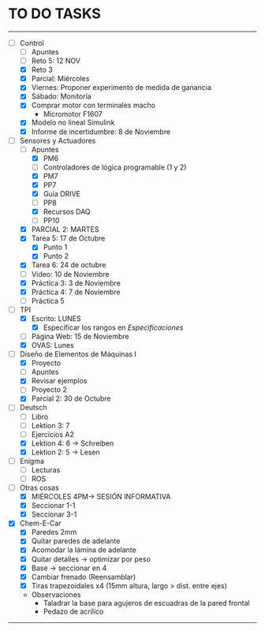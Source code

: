 # TO DO TASKS 


---

- [ ] Control
	- [ ] Apuntes
	- [ ] Reto 5: 12 NOV
	- [x] Reto 3
	- [x] Parcial: Miércoles
	- [x] Viernes: Proponer experimento de medida de ganancia
	- [x] Sábado: Monitoría
	- [x] Comprar motor con terminales macho
		- Micromotor F1607
	- [x] Modelo no lineal Simulink
	- [x] Informe de incertidumbre: 8 de Noviembre
		
- [ ] Sensores y Actuadores
	- [ ] Apuntes
		- [x] PM6
		- [ ] Controladores de lógica programable (1 y 2)
		- [x] PM7
		- [x] PP7
		- [x] Guía DRIVE
		- [ ] PP8
		- [x] Recursos DAQ
		- [ ] PP10
	- [x] PARCIAL 2: MARTES
	- [x] Tarea 5: 17 de Octubre
		- [x] Punto 1
		- [x] Punto 2
	- [x] Tarea 6: 24 de octubre
	- [ ] Video: 10 de Noviembre
	- [x] Práctica 3: 3 de Noviembre
	- [x] Práctica 4: 7 de Noviembre
	- [ ] Práctica 5

- [ ] TPI
	- [x] Escrito: LUNES
		- [x] Especificar los rangos en _Especificaciones_
	- [ ] Página Web: 15 de Noviembre
	- [x] OVAS: Lunes

- [ ] Diseño de Elementos de Máquinas I
	- [x] Proyecto
	- [ ] Apuntes
	- [x] Revisar ejemplos
	- [ ] Proyecto 2
	- [x] Parcial 2: 30 de Octubre

- [ ] Deutsch
	- [ ] Libro
	- [ ] Lektion 3: 7
	- [ ] Ejercicios A2
	- [x] Lektion 4: 6 -> Schreiben
	- [x] Lektion 2: 5 -> Lesen
 
 - [ ] Enigma
	 - [ ] Lecturas
	 - [ ] ROS

 - [ ] Otras cosas
	 - [x] MIÉRCOLES 4PM-> SESIÓN INFORMATIVA
	 - [x] Seccionar 1-1
	 - [x] Seccionar 3-1

- [x] Chem-E-Car
	- [x] Paredes 2mm
	- [x] Quitar paredes de adelante
	- [x] Acomodar la lámina de adelante
	- [x] Quitar detalles -> optimizar por peso
	- [x] Base -> seccionar en 4
	- [x] Cambiar frenado (Reensamblar)
	- [x] Tiras trapezoidales x4 (15mm altura, largo > dist. entre ejes)
	- Observaciones
		- Taladrar la base para agujeros de escuadras de la pared frontal
		- Pedazo de acrílico

---










